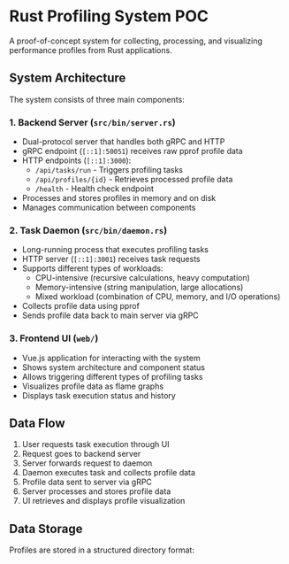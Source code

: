 # Rust Profiling System POC

A proof-of-concept system for collecting, processing, and visualizing performance profiles from Rust applications.

## System Architecture

The system consists of three main components:

### 1. Backend Server (`src/bin/server.rs`)
- Dual-protocol server that handles both gRPC and HTTP
- gRPC endpoint (`[::1]:50051`) receives raw pprof profile data
- HTTP endpoints (`[::1]:3000`):
  - `/api/tasks/run` - Triggers profiling tasks
  - `/api/profiles/{id}` - Retrieves processed profile data
  - `/health` - Health check endpoint
- Processes and stores profiles in memory and on disk
- Manages communication between components

### 2. Task Daemon (`src/bin/daemon.rs`)
- Long-running process that executes profiling tasks
- HTTP server (`[::1]:3001`) receives task requests
- Supports different types of workloads:
  - CPU-intensive (recursive calculations, heavy computation)
  - Memory-intensive (string manipulation, large allocations)
  - Mixed workload (combination of CPU, memory, and I/O operations)
- Collects profile data using pprof
- Sends profile data back to main server via gRPC

### 3. Frontend UI (`web/`)
- Vue.js application for interacting with the system
- Shows system architecture and component status
- Allows triggering different types of profiling tasks
- Visualizes profile data as flame graphs
- Displays task execution status and history

## Data Flow

1. User requests task execution through UI
2. Request goes to backend server
3. Server forwards request to daemon
4. Daemon executes task and collects profile data
5. Profile data sent to server via gRPC
6. Server processes and stores profile data
7. UI retrieves and displays profile visualization

## Data Storage

Profiles are stored in a structured directory format: 